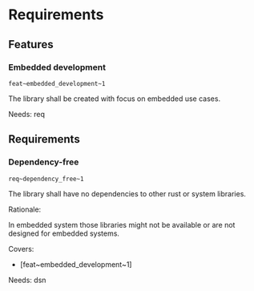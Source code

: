 # Requirements

## Features

### Embedded development
`feat~embedded_development~1`

The library shall be created with focus on embedded use cases.

Needs: req

## Requirements

### Dependency-free
`req~dependency_free~1`

The library shall have no dependencies to other rust or system libraries.

Rationale:

In embedded system those libraries might not be available or are not designed for embedded systems.

Covers:

* [feat~embedded_development~1]

Needs: dsn
